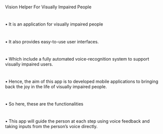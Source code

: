 #
Vision Helper For Visually Impaired People
#
•	It is an application for visually impaired people
#
•	It also provides easy-to-use user interfaces.
#
•	Which include a fully automated voice-recognition system to support visually impaired users. 
#
•	Hence, the aim of this app is to developed mobile applications to bringing back the joy in the life of visually impaired people.
#
•	So here, these are the functionalities 
#
•	This app will guide the person at each step using voice feedback and taking inputs from the person’s voice directly.

